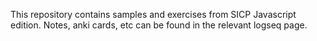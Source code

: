 This repository contains samples and exercises from SICP Javascript edition.
Notes, anki cards, etc can be found in the relevant logseq page.